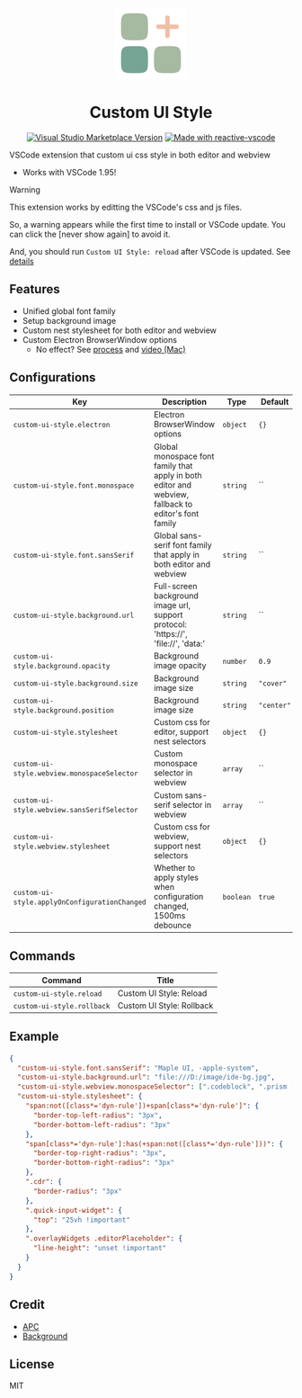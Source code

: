 <p align="center">
  <img height="128" src="./res/icon.png"></img>
  <h1 align="center">Custom UI Style</h1>
  <p align="center">
    <a href="https://marketplace.visualstudio.com/items?itemName=subframe7536.custom-ui-style" target="__blank"><img src="https://img.shields.io/visual-studio-marketplace/v/subframe7536.custom-ui-style.svg?color=eee&amp;label=VS%20Code%20Marketplace&logo=visual-studio-code" alt="Visual Studio Marketplace Version" /></a>
    <a href="https://kermanx.github.io/reactive-vscode/" target="__blank"><img src="https://img.shields.io/badge/made_with-reactive--vscode-%23007ACC?style=flat&labelColor=%23229863"  alt="Made with reactive-vscode" /></a>
  </p>
</p>

VSCode extension that custom ui css style in both editor and webview

- Works with VSCode 1.95!

> [!warning]
> This extension works by editting the VSCode's css and js files.
>
> So, a warning appears while the first time to install or VSCode update. You can click the [never show again] to avoid it.
>
> And, you should run `Custom UI Style: reload` after VSCode is updated.
> See [details](https://github.com/shalldie/vscode-background?tab=readme-ov-file#warns)

## Features

- Unified global font family
- Setup background image
- Custom nest stylesheet for both editor and webview
- Custom Electron BrowserWindow options
  - No effect? See [process](https://github.com/subframe7536/vscode-custom-ui-style/issues/1#issuecomment-2423660217) and [video (Mac)](https://github.com/subframe7536/vscode-custom-ui-style/issues/2#issuecomment-2432225106)

## Configurations

<!-- configs -->

| Key                                           | Description                                                                                          | Type      | Default    |
| --------------------------------------------- | ---------------------------------------------------------------------------------------------------- | --------- | ---------- |
| `custom-ui-style.electron`                    | Electron BrowserWindow options                                                                       | `object`  | `{}`       |
| `custom-ui-style.font.monospace`              | Global monospace font family that apply in both editor and webview, fallback to editor's font family | `string`  | ``         |
| `custom-ui-style.font.sansSerif`              | Global sans-serif font family that apply in both editor and webview                                  | `string`  | ``         |
| `custom-ui-style.background.url`              | Full-screen background image url, support protocol: 'https://', 'file://', 'data:'                   | `string`  | ``         |
| `custom-ui-style.background.opacity`          | Background image opacity                                                                             | `number`  | `0.9`      |
| `custom-ui-style.background.size`             | Background image size                                                                                | `string`  | `"cover"`  |
| `custom-ui-style.background.position`         | Background image size                                                                                | `string`  | `"center"` |
| `custom-ui-style.stylesheet`                  | Custom css for editor, support nest selectors                                                        | `object`  | `{}`       |
| `custom-ui-style.webview.monospaceSelector`   | Custom monospace selector in webview                                                                 | `array`   | ``         |
| `custom-ui-style.webview.sansSerifSelector`   | Custom sans-serif selector in webview                                                                | `array`   | ``         |
| `custom-ui-style.webview.stylesheet`          | Custom css for webview, support nest selectors                                                       | `object`  | `{}`       |
| `custom-ui-style.applyOnConfigurationChanged` | Whether to apply styles when configuration changed, 1500ms debounce                                  | `boolean` | `true`     |

<!-- configs -->

## Commands

<!-- commands -->

| Command                    | Title                     |
| -------------------------- | ------------------------- |
| `custom-ui-style.reload`   | Custom UI Style: Reload   |
| `custom-ui-style.rollback` | Custom UI Style: Rollback |

<!-- commands -->

## Example

```json
{
  "custom-ui-style.font.sansSerif": "Maple UI, -apple-system",
  "custom-ui-style.background.url": "file:///D:/image/ide-bg.jpg",
  "custom-ui-style.webview.monospaceSelector": [".codeblock", ".prism [class*='language-']"],
  "custom-ui-style.stylesheet": {
    "span:not([class*='dyn-rule'])+span[class*='dyn-rule']": {
      "border-top-left-radius": "3px",
      "border-bottom-left-radius": "3px"
    },
    "span[class*='dyn-rule']:has(+span:not([class*='dyn-rule']))": {
      "border-top-right-radius": "3px",
      "border-bottom-right-radius": "3px"
    },
    ".cdr": {
      "border-radius": "3px"
    },
    ".quick-input-widget": {
      "top": "25vh !important"
    },
    ".overlayWidgets .editorPlaceholder": {
      "line-height": "unset !important"
    }
  }
}
```

## Credit

- [APC](https://github.com/drcika/apc-extension)
- [Background](https://github.com/shalldie/vscode-background)

## License

MIT
